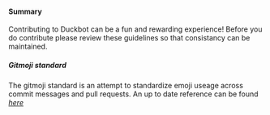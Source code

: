 #### Summary 

Contributing to Duckbot can be a fun and rewarding experience! 
Before you do contribute please review these guidelines so that consistancy can be maintained.

##### Gitmoji standard

The gitmoji standard is an attempt to standardize emoji useage across commit messages and pull requests.
An up to date reference can be found [_here_](https://gitmoji.dev/)
